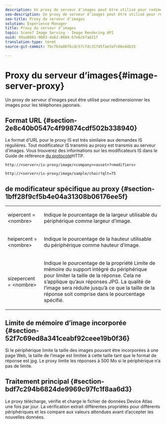 ```yaml
---
description: Un proxy de serveur d’images peut être utilisé pour redimensionner les images pour les téléphones japonais.
seo-description: Un proxy de serveur d’images peut être utilisé pour redimensionner les images pour les téléphones japonais.
seo-title: Proxy du serveur d’images
solution: Experience Manager
title: Proxy du serveur d’images
topic: Scene7 Image Serving - Image Rendering API
uuid: 49aa0861-9b03-4a62-8604-67e6cb7a621f
translation-type: tm+mt
source-git-commit: 7bc7b3a86fbcdc57cfdc31745fae3afc06e44b15

---
```



# Proxy du serveur d’images{#image-server-proxy}

Un proxy de serveur d’images peut être utilisé pour redimensionner les images pour les téléphones japonais.

## Format URL {#section-2e8c40b0547c4f99874cdf502b338940}

Le format d’URL pour le proxy IS est très similaire aux demandes IS régulières. Tout modificateur IS transmis au proxy est transmis au serveur d’images. Vous trouverez des informations sur les modificateurs IS dans le Guide de référence [du protocole](../../is-api/http-ref/image-serving-api-ref/c-http-protocol-reference/c-introduction/c-introduction.md#concept-dbbd5241bc6248ad9b9d7f6c635c311e)HTTP.

`http://<server>/is-proxy/image/<company><asset>?<modifiers>`

`http://<server>/is-proxy/image/sample/chair?qlt=75`

##  de modificateur spécifique au proxy {#section-1bff28f9cf5b4e04a31308b06176ee5f}

<table id="simpletable_40C1DFB183B54A79BCF65D51ED480CE0"> 
 <tr class="strow"> 
  <td class="stentry"> <p><span class="codeph"> wipercent = &lt;nombre&gt;</span> </p></td> 
  <td class="stentry"> <p>Indique le pourcentage de la largeur utilisable du périphérique comme largeur d’image. </p></td> 
 </tr> 
 <tr class="strow"> 
  <td class="stentry"> <p><span class="codeph"> heipercent = &lt;nombre&gt;</span> </p></td> 
  <td class="stentry"> <p>Indique le pourcentage de la hauteur utilisable du périphérique comme hauteur d’image. </p></td> 
 </tr> 
 <tr class="strow"> 
  <td class="stentry"> <p><span class="codeph"> sizepercent = &lt;nombre&gt;</span> </p></td> 
  <td class="stentry"> <p>Indique le pourcentage de la propriété Limite de mémoire du support intégré du périphérique pour limiter la taille de la réponse. Cela ne s’applique qu’aux réponses JPG. La qualité de l’image sera réduite jusqu’à ce que la taille de la réponse soit comprise dans le pourcentage spécifié. </p></td> 
 </tr> 
</table>

## Limite de mémoire d’image incorporée {#section-52f7c69ed8a341ceabf92ceee19b0f36}

Si le périphérique limite la taille des images pouvant être incorporées à une page Web, la taille de l’image est limitée à cette taille tant que le format de réponse est jpg. Le proxy limite les réponses à 500 Mo si le périphérique n’a pas de limite.

## Traitement principal {#section-bdf7c294b6824de9969c97fc1f8aa6d3}

Le proxy télécharge, vérifie et charge le fichier de données Device Atlas une fois par jour. La vérification extrait différentes propriétés pour différents périphériques et les compare aux valeurs attendues avant d’accepter les nouvelles données.
